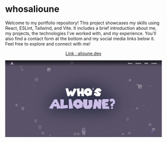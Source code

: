 # whosalioune
Welcome to my portfolio repository! This project showcases my skills using React, ESLint, Tailwind, and Vite. It includes a brief introduction about me, my projects, the technologies I've worked with, and my experience. You'll also find a contact form at the bottom and my social media links below it. Feel free to explore and connect with me!

<p align="center" >
<a href="https://www.alioune.dev">Link : alioune.dev</a> 
</p>
<img src='/src/assets/readme/screen.png' alt=''></img>
